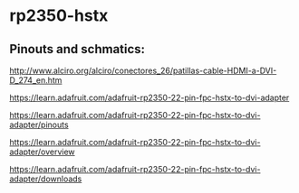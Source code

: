 # rp2350-hstx

## Pinouts and schmatics:
​http://www.alciro.org/alciro/conectores_26/patillas-cable-HDMI-a-DVI-D_274_en.htm

​https://learn.adafruit.com/adafruit-rp2350-22-pin-fpc-hstx-to-dvi-adapter

https://learn.adafruit.com/adafruit-rp2350-22-pin-fpc-hstx-to-dvi-adapter/pinouts

https://learn.adafruit.com/adafruit-rp2350-22-pin-fpc-hstx-to-dvi-adapter/overview

​https://learn.adafruit.com/adafruit-rp2350-22-pin-fpc-hstx-to-dvi-adapter/downloads

